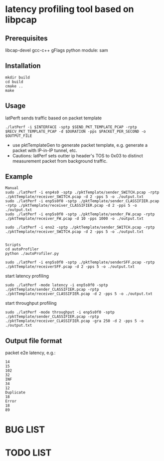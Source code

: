 # latency profiling tool based on libpcap

## Prerequisites
libcap-devel
gcc-c++
gFlags
python module: sam

## Installation
```
mkdir build
cd build
cmake ..
make
```

## Usage
latPerft sends traffic based on packet template

```
./latPerf -i $INTERFACE -sptp $SEND_PKT_TEMPLATE_PCAP -rptp $RECV_PKT_TEMPLATE_PCAP -d $DURATION -pps $PACKET_PER_SECOND -o $OUTPUT_FILE
```

* use pktTemplateGen to generate packet template, e.g. generate a packet with IP-in-IP tunnel, etc.
* Cautions: latPerf sets outter ip header's TOS to 0x03 to distinct measurement packet from background traffic.

## Example
```
Manual
sudo ./latPerf -i enp4s0 -sptp ./pktTemplate/sender_SWITCH.pcap -rptp ./pktTemplate/receiver_SWITCH.pcap -d 2 -pps 5 -o ./output.txt
sudo ./latPerf -i enp5s0f0 -sptp ./pktTemplate/sender_CLASSIFIER.pcap -rptp ./pktTemplate/receiver_CLASSIFIER.pcap -d 2 -pps 5 -o ./output.txt
sudo ./latPerf -i enp5s0f0 -sptp ./pktTemplate/sender_FW.pcap -rptp ./pktTemplate/receiver_FW.pcap -d 10 -pps 1000 -o ./output.txt

sudo ./latPerf -i eno2 -sptp ./pktTemplate/sender_SWITCH.pcap -rptp ./pktTemplate/receiver_SWITCH.pcap -d 2 -pps 5 -o ./output.txt


Scripts
cd autoProfiler
python ./autoProfiler.py
```

```
sudo ./latPerf -i enp5s0f0 -sptp ./pktTemplate/senderSFF.pcap -rptp ./pktTemplate/receiverSFF.pcap -d 2 -pps 5 -o ./output.txt
```

start latency profiling
```
sudo ./latPerf -mode latency -i enp5s0f0 -sptp ./pktTemplate/sender_CLASSIFIER.pcap -rptp ./pktTemplate/receiver_CLASSIFIER.pcap -d 2 -pps 5 -o ./output.txt
```

start throughput profiling
```
sudo ./latPerf -mode throughput -i enp5s0f0 -sptp ./pktTemplate/sender_CLASSIFIER.pcap -rptp ./pktTemplate/receiver_CLASSIFIER.pcap -gra 250 -d 2 -pps 5 -o ./output.txt
```



## Output file format
packet e2e latency, e.g.:
```
14
15
102
32
INF
34
12
Duplicate
18
Error
18
89
```

# BUG LIST

# TODO LIST
